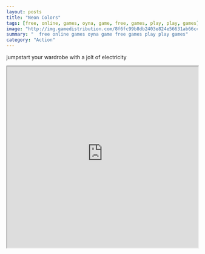 ```yaml
---
layout: posts
title: "Neon Colors"
tags: [free, online, games, oyna, game, free, games, play, play, games]
image: "http://img.gamedistribution.com/8f6fc99b8db2403e824e56631ab66ccc.jpg"
summary: "  free online games oyna game free games play play games"
category: "Action"
---
```


jumpstart your wardrobe with a jolt of electricity

<iframe width="100%" height="480px;" src="http://flash.gamedistribution.com?game=8f6fc99b8db2403e824e56631ab66ccc"></iframe>
